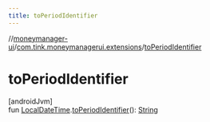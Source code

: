 ```yaml
---
title: toPeriodIdentifier
---
```

//[moneymanager-ui](../../index.html)/[com.tink.moneymanagerui.extensions](index.html)/[toPeriodIdentifier](to-period-identifier.html)



# toPeriodIdentifier



[androidJvm]\
fun [LocalDateTime](https://developer.android.com/reference/kotlin/java/time/LocalDateTime.html).[toPeriodIdentifier](to-period-identifier.html)(): [String](https://kotlinlang.org/api/latest/jvm/stdlib/kotlin/-string/index.html)




